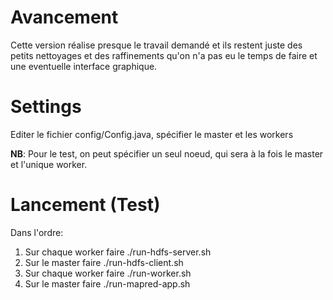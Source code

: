 # Avancement 
Cette version réalise presque le travail demandé et ils restent juste des petits nettoyages 
et des raffinements qu'on n'a pas eu le temps de faire et une eventuelle interface graphique.
# Settings
Editer le fichier config/Config.java, spécifier le master et les workers

**NB**: Pour le test, on peut spécifier un seul noeud, qui sera à la fois le master et l'unique worker.
# Lancement (Test)
Dans l'ordre:
1. Sur chaque worker faire ./run-hdfs-server.sh
2. Sur le master faire ./run-hdfs-client.sh
3. Sur chaque worker faire ./run-worker.sh
4. Sur le master faire ./run-mapred-app.sh
